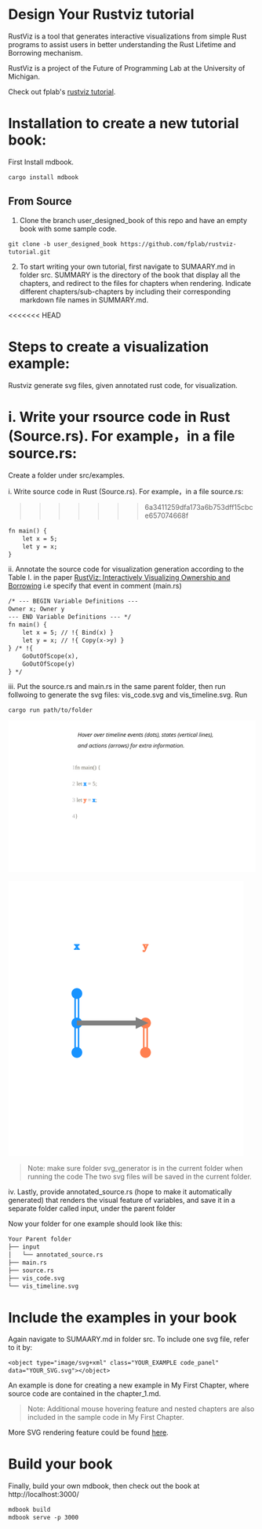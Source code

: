# Design Your Rustviz tutorial 

RustViz is a tool that generates interactive visualizations from simple Rust programs to assist users in better understanding the Rust Lifetime and Borrowing mechanism.

RustViz is a project of the Future of Programming Lab at the University of Michigan. 

Check out fplab's [rustviz tutorial](https://fplab.github.io/rustviz-tutorial/).

# Installation to create a new tutorial book:

First Install mdbook.
```
cargo install mdbook
```

## From Source
1. Clone the branch user_designed_book of this repo and have an empty book with some sample code. 

```
git clone -b user_designed_book https://github.com/fplab/rustviz-tutorial.git
```

2. To start writing your own tutorial, first navigate to SUMAARY.md in folder src. SUMMARY is the directory of the book that display all the chapters, and redirect to the files for chapters when rendering. Indicate different chapters/sub-chapters by including their corresponding markdown file names in SUMMARY.md. 

<<<<<<< HEAD

# Steps to create a visualization example:

Rustviz generate svg files, given annotated rust code, for visualization.

i. Write your rsource code in Rust (Source.rs). For example，in a file source.rs:
=======
Create a folder under src/examples.

   i. Write source code in Rust (Source.rs). For example，in a file source.rs:
>>>>>>> 6a3411259dfa173a6b753dff15cbce657074668f

```
fn main() {
    let x = 5;
    let y = x;
}
```

ii. Annotate the source code for visualization generation according to the Table I. in the paper [RustViz: Interactively Visualizing Ownership and Borrowing](https://web.eecs.umich.edu/~comar/rustviz-hatra20.pdf) i.e  specify that event in comment (main.rs)

```
/* --- BEGIN Variable Definitions ---
Owner x; Owner y
--- END Variable Definitions --- */
fn main() {
    let x = 5; // !{ Bind(x) }
    let y = x; // !{ Copy(x->y) }
} /* !{
    GoOutOfScope(x),
    GoOutOfScope(y)
} */
```

iii. Put the source.rs and main.rs in the same parent folder, then run follwoing to generate the svg files: vis_code.svg and vis_timeline.svg. Run
   ```
cargo run path/to/folder
```

![Screen Shot 2022-06-27 at 11 46 52 AM](https://github.com/rustviz/rustviz/blob/master/src/examples/copy/vis_code.svg)


![Screen Shot 2022-06-27 at 11 46 52 AM](https://github.com/rustviz/rustviz/blob/master/src/examples/copy/vis_timeline.svg)

   
> Note: make sure folder svg_generator is in the current folder when running the code 
   The two svg files will be saved in the current folder.

iv. Lastly, provide annotated_source.rs (hope to make it automatically generated) that renders the visual feature of variables, and save it in a separate folder called input, under the parent folder
   
   Now your folder for one example should look like this:
```
Your Parent folder
├── input
│   └── annotated_source.rs
├── main.rs
├── source.rs
├── vis_code.svg
└── vis_timeline.svg
```
 
 
# Include the examples in your book

Again navigate to SUMAARY.md in folder src. To include one svg file, refer to it by:

```
<object type="image/svg+xml" class="YOUR_EXAMPLE code_panel" data="YOUR_SVG.svg"></object>
```

An example is done for creating a new example in My First Chapter, where source code are contained in the chapter_1.md.

> Note: Additional mouse hovering feature and nested chapters are also included in the sample code in My First Chapter.

More SVG rendering feature could be found [here](https://developer.mozilla.org/en-US/docs/Web/SVG/Tutorial/Getting_Started).


# Build your book

Finally, build your own mdbook, then check out the book at http://localhost:3000/
```
mdbook build 
mdbook serve -p 3000
```